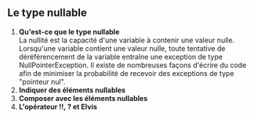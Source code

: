 ## Le type nullable

1. **Qu'est-ce que le type nullable**<br>
   La nullité est la capacité d'une variable à contenir une valeur nulle. Lorsqu'une variable contient une valeur nulle,
   toute tentative de déréférencement de la variable entraîne une exception de type NullPointerException. Il existe de
   nombreuses façons d'écrire du code afin de minimiser la probabilité de recevoir des exceptions de type "pointeur
   nul".
2. **Indiquer des éléments nullables**<br>
3. **Composer avec les éléments nullables**<br>
4. **L'opérateur !!, ? et Elvis**